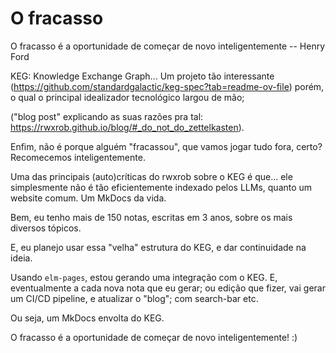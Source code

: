 # O fracasso


O fracasso é a oportunidade de começar de novo inteligentemente
-- Henry Ford

KEG: Knowledge Exchange Graph... Um projeto tão interessante (https://github.com/standardgalactic/keg-spec?tab=readme-ov-file) porém, o qual o principal idealizador tecnológico largou de mão; 

("blog post" explicando as suas razões pra tal: https://rwxrob.github.io/blog/#_do_not_do_zettelkasten).

Enfim, não é porque alguém "fracassou", que vamos jogar tudo fora, certo? Recomecemos inteligentemente.

Uma das principais (auto)críticas do rwxrob sobre o KEG é que... ele simplesmente não é tão eficientemente indexado pelos LLMs, quanto um website comum. Um MkDocs da vida.

Bem, eu tenho mais de 150 notas, escritas em 3 anos, sobre os mais diversos tópicos.

E, eu planejo usar essa "velha" estrutura do KEG, e dar continuidade na ideia.

Usando `elm-pages`, estou gerando uma integração com o KEG. E, eventualmente a cada nova nota que eu gerar; ou edição que fizer, vai gerar um CI/CD pipeline, e atualizar o "blog"; com search-bar etc.

Ou seja, um MkDocs envolta do KEG.

O fracasso é a oportunidade de começar de novo inteligentemente! :)
